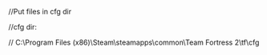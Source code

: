 //Put files in cfg dir

//cfg dir:


// C:\Program Files (x86)\Steam\steamapps\common\Team Fortress 2\tf\cfg
